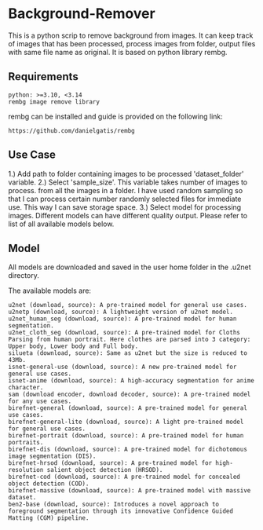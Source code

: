 # Background-Remover
This is a python scrip to remove background from images. It can keep track of images that has been processed, process images from folder, output files with same file name as original. It is based on python library rembg.

## Requirements

```
python: >=3.10, <3.14
rembg image remove library
```
rembg can be installed and guide is provided on the following link:

```
https://github.com/danielgatis/rembg
```

## Use Case

1.) Add path to folder containing images to be processed 'dataset_folder' variable.
2.) Select 'sample_size'. This variable takes number of images to process. from all the images in a folder. I have used random sampling so that I can process certain number randomly selected files for immediate use. This way I can save storage space.
3.) Select model for processing images. Different models can have different quality output. Please refer to list of all available models below.

## Model

All models are downloaded and saved in the user home folder in the .u2net directory.

The available models are:

    u2net (download, source): A pre-trained model for general use cases.
    u2netp (download, source): A lightweight version of u2net model.
    u2net_human_seg (download, source): A pre-trained model for human segmentation.
    u2net_cloth_seg (download, source): A pre-trained model for Cloths Parsing from human portrait. Here clothes are parsed into 3 category: Upper body, Lower body and Full body.
    silueta (download, source): Same as u2net but the size is reduced to 43Mb.
    isnet-general-use (download, source): A new pre-trained model for general use cases.
    isnet-anime (download, source): A high-accuracy segmentation for anime character.
    sam (download encoder, download decoder, source): A pre-trained model for any use cases.
    birefnet-general (download, source): A pre-trained model for general use cases.
    birefnet-general-lite (download, source): A light pre-trained model for general use cases.
    birefnet-portrait (download, source): A pre-trained model for human portraits.
    birefnet-dis (download, source): A pre-trained model for dichotomous image segmentation (DIS).
    birefnet-hrsod (download, source): A pre-trained model for high-resolution salient object detection (HRSOD).
    birefnet-cod (download, source): A pre-trained model for concealed object detection (COD).
    birefnet-massive (download, source): A pre-trained model with massive dataset.
    ben2-base (download, source): Introduces a novel approach to foreground segmentation through its innovative Confidence Guided Matting (CGM) pipeline.
